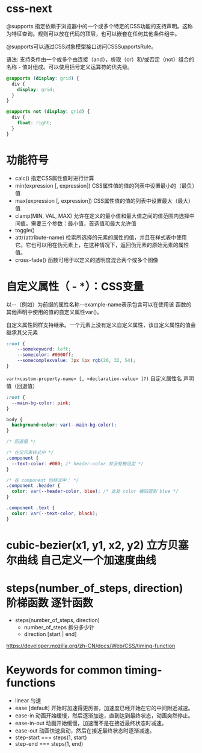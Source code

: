 # css-next

@supports 指定依赖于浏览器中的一个或多个特定的CSS功能的支持声明。这称为特征查询。规则可以放在代码的顶层，也可以嵌套在任何其他条件组中。

@supports可以通过CSS对象模型接口访问CSSSupportsRule。

语法: 支持条件由一个或多个由连接（and），析取（or）和/或否定（not）组合的名称 - 值对组成。可以使用括号定义运算符的优先级。

```css 
@supports (display: grid) {
  div {
    display: grid;
  }
}

@supports not (display: grid) {
  div {
    float: right;
  }
}
```


# 功能符号

* calc()  指定CSS属性值时进行计算
* min(expression [, expression])   CSS属性值的值的列表中设置最小的（最负）值
* max(expression  [, expression])  CSS属性值的值的列表中设置最大（最大）值
* clamp(MIN, VAL, MAX)  允许在定义的最小值和最大值之间的值范围内选择中间值。需要三个参数：最小值，首选值和最大允许值
* toggle()  
* attr(attribute-name)  检索所选择的元素的属性的值，并且在样式表中使用它。它也可以用在伪元素上，在这种情况下，返回伪元素的原始元素的属性值。
* cross-fade() 函数可用于以定义的透明度混合两个或多个图像

# 自定义属性（ - *）：CSS变量
以--（例如）为前缀的属性名称--example-name表示包含可以在使用该 函数的其他声明中使用的值的自定义属性var()。

自定义属性同样支持继承。一个元素上没有定义自定义属性，该自定义属性的值会继承其父元素

```css 
:root {
    --somekeyword: left;
    --somecolor: #0000ff;
    --somecomplexvalue: 3px 6px rgb(20, 32, 54);
}
```

`var(<custom-property-name> [, <declaration-value> ]?)`
<custom-property-name> 自定义属性名
<declaration-value> 声明值（回退值）

```css
:root {
  --main-bg-color: pink;
}

body {
  background-color: var(--main-bg-color);
}

/* 回退值 */

/* 在父元素样式中 */
.component {
  --text-color: #080; /* header-color 并没有被设定 */
}

/* 在 component 的样式中： */
.component .header {
  color: var(--header-color, blue); /* 此处 color 被回退到 blue */
}

.component .text {
  color: var(--text-color, black);
}

```

# cubic-bezier(x1, y1, x2, y2) 立方贝塞尔曲线 自己定义一个加速度曲线
# steps(number_of_steps, direction) 阶梯函数 逐针函数

* steps(number_of_steps, direction)
    * number_of_steps 拆分多少针
    * direction [start | end]

https://developer.mozilla.org/zh-CN/docs/Web/CSS/timing-function

# Keywords for common timing-functions

* linear 匀速
* ease [default] 开始时加速得更厉害，加速度已经开始在它的中间附近减速。
* ease-in 动画开始缓慢，然后逐渐加速，直到达到最终状态，动画突然停止。
* ease-in-out 动画开始缓慢，加速而不是在接近最终状态时减速。
* ease-out 动画快速启动，然后在接近最终状态时逐渐减速。
* step-start === steps(1, start)
* step-end === steps(1, end)